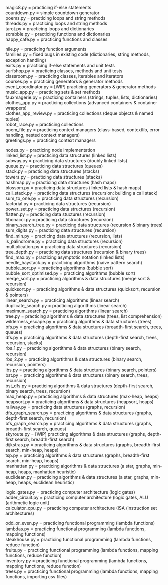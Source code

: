 magic8.py = practicing if-else statements  
countdown.py = simple countdown generator  
poems.py = practicing loops and string methods  
threads.py =  practicing loops and string methods  
tarot.py = practicing loops and dictionaries  
scrabble.py = practicing functions and dictionaries  
happy_cafe.py = practicing functions and classes  
  
nile.py = practicing function arguments  
families.py = fixed bugs in existing code (dictionaries, string methods, exception handling)  
exits.py = practicing if-else statements and unit tests  
surfshop.py = practicing classes, methods and unit tests  
classroom.py = practicing classes, iterables and iterators  
courses.py = practicing generators & generator methods  
event_coordinator.py = [WIP] practicing generators & generator methods  
music_app.py = practicing sets & set methods  
fauxmagerie.py = practicing containers (strings, tuples, lists, dictionaries)  
clothes_app.py = practicing collections (advanced containers & container wrappers)  
clothes_app_review.py = practicing collections (deque objects & named tuples)  
robot_race.py = practicing collections  
poem_file.py = practicing context managers (class-based, contextlib, error handling, nested context managers)  
greetings.py = practicing context managers  

nodes.py = practicing node implementation  
linked_list.py = practicing data structures (linked lists)  
subway.py = practicing data structures (doubly linked lists)  
queue.py = practicing data structures (queues)  
stack.py = practicing data structures (stacks)  
towers.py = practicing data structures (stacks)  
hashmap.py = practicing data structures (hash maps)  
blossom.py = practicing data structures (linked lists & hash maps)  
call_stack.py = practicing data structures (recursion: building a call stack)  
sum_to_one.py = practicing data structures (recursion)  
factorial.py = practicing data structures (recursion)  
power_set.py = practicing data structures (recursion)  
flatten.py = practicing data stuctures (recursion)  
fibonacci.py = practicing data structures (recursion)  
binary_search_tree.py = practicing data structures (recursion & binary trees)  
sum_digits.py = practicing data structures (recursion)  
find_min.py = practicing data structures (recursion, lists)  
is_palindrome.py = practicing data structures (recursion)  
multiplication.py = practicing data structures (recursion)  
tree_depth.py = practicing data structures (recursion & binary trees)  
find_max.py = practicing asymptotic notation (linked lists)  
needle_haystack.py = practicing algorithms (naive pattern search)  
bubble_sort.py = practicing algorithms (bubble sort)  
bubble_sort_optimised.py = practicing algorithms (bubble sort)  
merge_sort.py = practicing algorithms & data structures (merge sort & recursion)  
quicksort.py = practicing algorithms & data structures (quicksort, recursion & pointers)  
linear_search.py = practicing algorithms (linear search)  
duplicate_search.py = practicing algorithms (linear search)  
maximum_search.py = practicing algorithms (linear search)  
tree.py = practicing algorithms & data structures (trees, list comprehension)  
wilderness_escape.py = practicing algorithms & data structures (trees)  
bfs.py = practicing algorithms & data structures (breadth-first search, trees, queues)  
dfs.py = practicing algorithms & data structures (depth-first search, trees, recursion, stacks)  
rbs_1.py = practicing algortithms & data structures (binary search, recursion)  
rbs_2.py = practicing algortithms & data structures (binary search, recursion, pointers)  
ibs.py = practicing algortithms & data structures (binary search, pointers)  
bst.py = practicing algorithms & data structures (binary search, trees, recursion)  
bst_dfs.py = practicing algorithms & data structures (depth-first search, binary search, trees, recursion)  
max_heap.py = practicing algorithms & data structures (max-heap, heaps)  
heapsort.py = practicing algorithms & data structures (heapsort, heaps)  
railway.py = practicing data structures (graphs, recursion)  
dfs_graph_search.py = practicing algorithms & data structures (graphs, depth-first search, recursion)  
bfs_graph_search.py = practicing algorithms & data structures (graphs, breadth-first search, queues)  
skyroute.py = [WIP] practicing algorithms & data structures (graphs, depth-first search, breadth-first search)  
dijkstras.py = practicing algorithms & data structures (graphs, breadth-first search, min-heap, heaps)  
tsp.py = practicing algorithms & data structures (graphs, breadth-first search, min-heap, heaps)  
manhattan.py = practicing algorithms & data structures (a star, graphs, min-heap, heaps, manhattan heuristic)  
euclidean.py = practicing algorithms & data structures (a star, graphs, min-heap, heaps, euclidean heuristic)  

logic_gates.py = practicing computer architecture (logic gates)  
adder_circuit.py = practicing computer architecture (logic gates, ALU (arithmetic logic unit)  
calculator_cpu.py = practicing computer architecture (ISA (instruction set architectures)  

odd_or_even.py = practicing functional programming (lambda functions)  
lambdas.py = practicing functional programming (lambda functions, mapping functions)  
steakhouse.py = practicing functional programming (lambda functions, reduce function)  
fruits.py = practicing functional programming (lambda functions, mapping functions, reduce function)  
inventory.py = practicing functional programming (lambda functions, mapping functions, reduce function)  
trees.py = practicing functional programming (lambda functions, mapping functions, importing csv files)  
